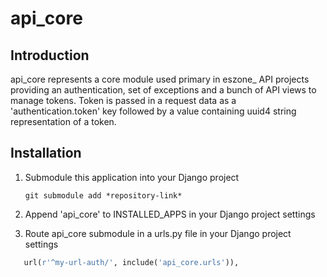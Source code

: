 api\_core
========

Introduction
------

api\_core represents a core module used primary in eszone_ API projects providing an authentication, set of exceptions and
a bunch of API views to manage tokens. Token is passed in a request data as a 'authentication.token' key followed by a
value containing uuid4 string representation of a token.

Installation
------

1. Submodule this application into your Django project

   `git submodule add *repository-link*`

2. Append 'api\_core' to INSTALLED_APPS in your Django project settings

3. Route api\_core submodule in a urls.py file in your Django project settings

```python
   url(r'^my-url-auth/', include('api_core.urls')),
```